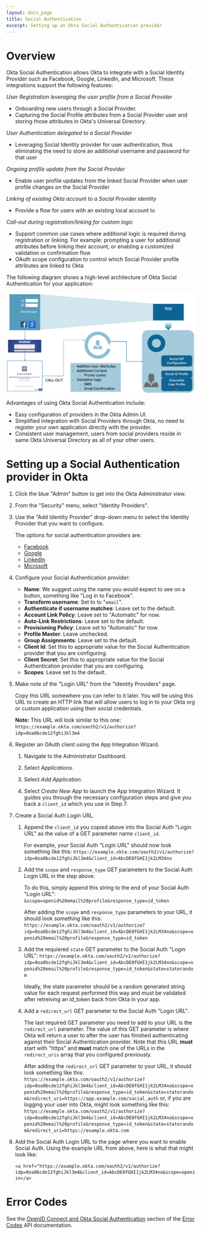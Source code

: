 ```yaml
---
layout: docs_page
title: Social Authentication
excerpt: Setting up an Okta Social Authentication provider
---
```


# Overview

Okta Social Authentication allows Okta to integrate with a Social Identity Provider such as Facebook, Google, LinkedIn, and Microsoft. These integrations support the following features:

*User Registration leveraging the user profile from a Social Provider*

  - Onboarding new users through a Social Provider.
  - Capturing the Social Profile attributes from a Social Provider user and storing those attributes in Okta's Universal Directory.

*User Authentication delegated to a Social Provider*

  - Leveraging Social Identity provider for user authentication, thus eliminating the need to store an additional username and password for that user

*Ongoing profile update from the Social Provider*

  - Enable user profile updates from the linked Social Provider when user profile changes on the Social Provider
  
*Linking of existing Okta account to a Social Provider identity*

  - Provide a flow for users with an existing local account to 

*Call-out during registration/linking for custom logic*

  - Support common use cases where additional logic is required during registration or linking. For example: prompting a user for additional attributes before linking their account, or enabling a customized validation or confirmation flow
  - OAuth scope configuration to control which Social Provider profile attributes are linked to Okta

The following diagram shows a high-level architecture of Okta Social Authentication for your application:

<img src="/assets/img/social_authentication_flow.png" alt="Social Authentication Flow" width="800px" />

Advantages of using Okta Social Authentication include:

- Easy configuration of providers in the Okta Admin UI.
- Simplified integration with Social Providers through Okta, no need to register your own application directly with the provider.
- Consistent user management, users from social providers reside in same Okta Universal Directory as all of your other users.

# Setting up a Social Authentication provider in Okta

1.  Click the blue "Admin" button to get into the Okta Administrator view.

2.  From the "Security" menu, select "Identity Providers".

3.  Use the "Add Identity Provider" drop-down menu to select the
    Identity Provider that you want to configure.
    
    The options for social authentication providers are:
    -   [Facebook](http://saml-doc.okta.com/IdentityProvider_Docs/Facebook_Identity_Provider_Setup.html)
    -   [Google](http://saml-doc.okta.com/IdentityProvider_Docs/Google_Identity_Provider_Setup.html)
    -   [LinkedIn](http://saml-doc.okta.com/IdentityProvider_Docs/LinkedIn_Identity_Provider_Setup.html)
    -   [Microsoft](http://saml-doc.okta.com/IdentityProvider_Docs/Microsoft_Identity_Provider_Setup.html)
4.  Configure your Social Authentication provider:
    -   **Name**: We suggest using the name you would
        expect to see on a button, something like "Log in to Facebook".
    -   **Transform username**: Set to to "`email`".
    -   **Authenticate if username matches**: Leave set to the default.
    -   **Account Link Policy**: Leave set to "Automatic" for now.
    -   **Auto-Link Restrictions**: Leave set to the default.
    -   **Provisioning Policy**: Leave set to "Automatic" for now.
    -   **Profile Master**: Leave unchecked.
    -   **Group Assignments**: Leave set to the default.
    -   **Client Id**: Set this to appropriate value for the Social
        Authentication provider that you are configuring.
    -   **Client Secret**: Set this to appropriate value for the Social
        Authentication provider that you are configuring.
    -   **Scopes**: Leave set to the default.
    
5.  Make note of the "Login URL" from the "Identity Providers" page.
    
    Copy this URL somewhere you can refer to it later. You will be
    using this URL to create an HTTP link that will allow users to
    log in to your Okta org or custom application using their social credentials.
    
    **Note:** This URL will look similar to this one:
    `https://example.okta.com/oauth2/v1/authorize?idp=0oa0bcde12fghiJkl3m4`
    
6.  Register an OAuth client using the App Integration Wizard.
    
    1. Navigate to the Administrator Dashboard.
    
    2. Select *Applications*.
    
    3. Select *Add Application*.
    
    4. Select *Create New App* to launch the App Integration Wizard. It guides you through the necessary configuration
    steps and give you back a `client_id` which you use in Step 7.
    
7.  Create a Social Auth Login URL.
    1.  Append the `client_id` you copied above into the Social Auth
        "Login URL" as the value of a GET parameter name `client_id`.
        
        For example, your Social Auth "Login URL" should now look something like this:
        `https://example.okta.com/oauth2/v1/authorize?idp=0oa0bcde12fghiJkl3m4&client_id=AbcDE0fGHI1jk2LM34no`
    2.  Add the `scope` and `response_type` GET parameters to the Social Auth Login URL in the step above.
        
        To do this, simply append this string to the end of your
        Social Auth "Login URL": `&scope=openid%20email%20profile&response_type=id_token`
        
        After adding the `scope` and `response_type` parameters to
        your URL, it should look something like this:
        `https://example.okta.com/oauth2/v1/authorize?idp=0oa0bcde12fghiJkl3m4&client_id=AbcDE0fGHI1jk2LM34no&scope=openid%20email%20profile&response_type=id_token`

    3.  Add the requiered `state` GET parameter to the Social Auth "Login
        URL":
        `https://example.okta.com/oauth2/v1/authorize?idp=0oa0bcde12fghiJkl3m4&client_id=AbcDE0fGHI1jk2LM34no&scope=openid%20email%20profile&response_type=id_token&state=staterandom`
        
        Ideally, the state parameter should be a random generated string value for each request performed this way and must be validated after retreiving an id_token back from Okta in your app.
    
    4.  Add a `redirect_url` GET parameter to the Social Auth "Login
        URL".
        
        The last required GET parameter you need to add to your URL is
        the `redirect_url` parameter. The value of this GET parameter is
        where Okta will return a user to after the user
        has finished authenticating against their Social
        Authentication provider. Note that this URL **must** start with "https" and **must** match one of the URLs in the `redirect_uris` array that you configured previously. 
        
        After adding the `redirect_url` GET parameter to 
        your URL, it should look something like this:
        `https://example.okta.com/oauth2/v1/authorize?idp=0oa0bcde12fghiJkl3m4&client_id=AbcDE0fGHI1jk2LM34no&scope=openid%20email%20profile&response_type=id_token&state=staterandom&redirect_uri=https://app.example.com/social_auth`
        or, if you are logging your user into Okta, might look
        something like this:
        `https://example.okta.com/oauth2/v1/authorize?idp=0oa0bcde12fghiJkl3m4&client_id=AbcDE0fGHI1jk2LM34no&scope=openid%20email%20profile&response_type=id_token&state=staterandom&redirect_uri=https://example.okta.com`
    
8.  Add the Social Auth Login URL to the page where you want to
    enable Social Auth.
    Using the example URL from above, here is what that might look
    like:
    
        <a href="https://example.okta.com/oauth2/v1/authorize?idp=0oa0bcde12fghiJkl3m4&client_id=AbcDE0fGHI1jk2LM34no&scope=openid%20email%20profile&response_type=id_token&redirect_uri=https://app.example.com/social_auth">Log in</a>

# Error Codes

See the [OpenID Connect and Okta Social Authentication](/docs/api/getting_started/error_codes.html#openid-connect-and-okta-social-authentication) section of the [Error Codes](/docs/api/getting_started/error_codes.html) API documentation.
